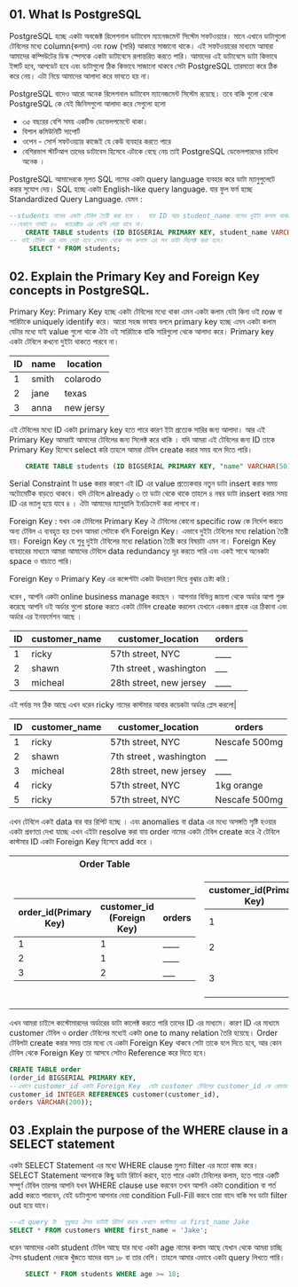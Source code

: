 ## 01. What Is PostgreSQL

PostgreSQL হচ্ছে একটা অবজেক্ট রিলেশনাল ডাটাবেস ম্যানেজমেন্ট সিস্টেম সফটওয়্যার। মানে এখানে ডাটাগুলো টেবিলের মধ্যে column(কলাম) এবং row (সারি) আকারে সাজানো থাকে। এই সফটওয়ারের মাধ্যমে আমারা আমাদের কম্পিউটের ডিস্ক স্পেসকে একটা ডাটাবেসে রূপান্তরিত করতে পারি। আমাদের এই ডাটাবেসে ডাটা কিভাবে ইন্সার্ট হবে, আপডেট হবে এবং ডাটাগুলো ঠিক কিভাবে সাজানো থাকবে সেটা PostgreSQL তারমতো করে ঠিক করে নেয়। এটা নিয়ে আমাদের আলাদা করে ভাবতে হয় না।

PostgreSQL বাদেও আরো অনেক রিলেশনাল ডাটাবেস ম্যানেজমেন্ট সিস্টেম রয়েছে। তবে বাকি গুলো থেকে PostgreSQL কে যেই জিনিসগুলো আলাদা করে সেগুলো হলো

- ৩৫ বছরের বেশি সময় একটিভ ডেভেলপমেন্টে থাকা।
- বিশাল কমিউনিটি সাপোর্ট
- ওপেন - সোর্স সফটওয়্যার কাজেই যে কেউ ব্যবহার করতে পারে
- বেশিরভাগ স্টার্টআপ তাদের ডাটাবেস হিসেবে এটাকে বেছে নেয় তাই PostgreSQL ডেভেলপারদের চাহিদা অনেক ।

PostgreSQL আমাদেরকে মূলত SQL নামের একটা query language ব্যবহার করে ডাটা ম্যানুপুলেটে করার সুযোগ দেয়। SQL হচ্ছে একটা English-like query language. যার ফুল ফর্ম হচ্ছে Standardized Query Language. যেমন :

```sql
--students নামের একটা টেবিল তৈরী করা হবে ।  যার ID আর student_name নামের দুইটা কলাম থাকবে।
--যেখানে নামটা ৫০  ক্যারেক্টার এর বেশি দেয়া যাবে না।
    CREATE TABLE students (ID BIGSERIAL PRIMARY KEY, student_name VARCHAR(50));
-- যাই টেবিল এর নাম দেয়া হবে সেখান থেকে সব কলাম এর সব ডাটা সিলেক্ট করা হবে।
     SELECT * FROM students;
```

## 02. Explain the Primary Key and Foreign Key concepts in PostgreSQL.

Primary Key: Primary Key হচ্ছে একটা টেবিলের মধ্যে থাকা এমন একটা কলাম যেটা কিনা ওই row বা সারিটাকে uniquely identify করে। আরো সহজ ভাষায় বললে primary key হচ্ছে এমন একটা কলাম যেটার মধ্যে যাই value গুলো থাকে ঐটা ওই সারিটাকে বাকি সারিগুলো থেকে আলাদা করে। Primary key একটা টেবিলে কখনো দুইটা থাকতে পারবে না।

| ID  | name  | location  |
| --- | ----- | --------- |
| 1   | smith | colarodo  |
| 2   | jane  | texas     |
| 3   | anna  | new jersy |

এই টেবিলের মধ্যে ID একটা primary key হতে পারে কারণ ইটা প্রত্যেক সারির জন্য আলাদা। আর এই Primary Key আমরাই আমাদের টেবিলের জন্য সিলেক্ট করে থাকি । যদি আমরা এই টেবিলের জন্য ID তাকে Primary Key হিসেবে select করি তাহলে আমরা টেবিল create করার সময় বলে দিতে পারি।

```sql
    CREATE TABLE students (ID BIGSERIAL PRIMARY KEY, "name" VARCHAR(50));
```

Serial Constraint টা use করার কারণে এই ID এর value প্রত্যেকবার নতুন ডাটা insert করার সময় অটোমেটিক বাড়তে থাকবে। যদি টেবিলে already ৩ তা ডাটা থেকে থাকে তাহলে ৪ নম্বর ডাটা insert করার সময় ID এর ভ্যালু হয়ে যাবে ৪ । ঐটা আমাদের ম্যানুয়ালি ইনক্রিমেন্ট করা লাগবে না।

Foreign Key : যখন এক টেবিলের Primary Key ঐ টেবিলের কোনো specific row কে নির্দেশ করতে অন্য টেবিল এ ব্যবহৃত হয় তখন আমরা সেটাকে বলি Foreign Key। এভাবে দুইটা টেবিলের মধ্যে relation তৈরী হয়। Foreign Key যে শুধু দুইটা টেবিলের মধ্যে relation তৈরী করে বিষয়টা এমন না। Foreign Key ব্যবহারের মাধ্যমে আমরা আমাদের টেবিলে data redundancy দূর করতে পারি এবং একই সাথে অনেকটা space ও বাচাতে পারি।

Foreign Key ও Primary Key এর কন্সেপ্টটা একটা উদহারণ দিয়ে বুঝার চেষ্টা করি :

ধরেন , আপনি একটা online business manage করছেন । আপনার বিভিন্ন জায়গা থেকে অর্ডার আশা শুরু করেছে আপনি ওই অর্ডার গুলো store করতে একটা টেবিল create করলেন যেখানে একজন গ্রাহক এর ঠিকানা এবং অর্ডার এর ইনফর্মেশন আছে ।

| ID  | customer_name | customer_location       | orders   |
| --- | ------------- | ----------------------- | -------- |
| 1   | ricky         | 57th street, NYC        | \_\_\_\_ |
| 2   | shawn         | 7th street , washington | \_\_\_   |
| 3   | micheal       | 28th street, new jersey | \_\_\_\_ |

এই পর্যন্ত সব ঠিক আছে এখন ধরেন ricky নামের কাস্টমার আবার কয়েকটা অর্ডার প্লেস করলো|

| ID  | customer_name | customer_location       | orders        |
| --- | ------------- | ----------------------- | ------------- |
| 1   | ricky         | 57th street, NYC        | Nescafe 500mg |
| 2   | shawn         | 7th street , washington | \_\_\_        |
| 3   | micheal       | 28th street, new jersey | \_\_\_\_      |
| 4   | ricky         | 57th street, NYC        | 1kg orange    |
| 5   | ricky         | 57th street, NYC        | Nescafe 500mg |

এখন টেবিলে একই data বার বার রিপিট হচ্ছে । এবং anomalies বা data এর মধ্যে অসঙ্গতি সৃষ্টি হওয়ার একটা প্রবণতা দেখা যাচ্ছে এখন এইটা resolve করা যায় order নামের একটা টেবিল create করে ঐ টেবিলে কাস্টমার ID একটা Foreign Key হিসেবে add করে ।

<table>
<tr><th>Order Table </th><th>Customer Table</th></tr>
<tr><td>

| order_id(Primary Key) | customer_id (Foreign Key) | orders   |
| --------------------- | ------------------------- | -------- |
| 1                     | 1                         | \_\_\_\_ |
| 2                     | 1                         | \_\_\_\_ |
| 3                     | 2                         | \_\_\_   |

</td><td>

| customer_id(Primary Key) | customer_name | location                |
| ------------------------ | ------------- | ----------------------- |
| 1                        | Rickey        | 57th street, NYC        |
| 2                        | Shawn         | 7th street, Washington  |
| 3                        | Micheal       | 28th street, New Jersey |

</td></tr> </table>
এখন আমরা চাইলে কাস্টোমারদের  অর্ডারের ডাটা কালেক্ট করতে পারি তাদের ID এর মাধ্যমে।  কারণ ID  এর মাধ্যমে customer টেবিল ও order  টেবিলের মধ্যেই একটা one to many relation তৈরি হয়েছে।
Order টেবিলটা create করার সময় তার মধ্যে যে একটা Foreign Key থাকবে সেটা তাকে বলে দিতে হবে, আর কোন টেবিল থেকে Foreign Key তা আসবে সেটাও Reference করে দিতে হবে।

```sql
CREATE TABLE order
(order_id BIGSERIAL PRIMARY KEY,
--এখানে customer_id একটা Foreign Key  যেটা customer টেবিলের customer_id কে রেফার করে
customer_id INTEGER REFERENCES customer(customer_id),
orders VARCHAR(200));
```

## 03 .Explain the purpose of the WHERE clause in a SELECT statement

একটা SELECT Statement এর মধ্যে WHERE clause মুলত filter এর মতো কাজ করে। SELECT Statement আপনাকে কিছু ডাটা রিটার্ন করবে, হতে পারে একটা টেবিলের কলাম, হতে পারে একটি সম্পূর্ণ টেবিল তারপর আপনি যখন WHERE clause use করবেন তখন আপনি একটা condition বা শর্ত add করতে পারবেন, যেই ডাটাগুলো আপনার দেয়া condition Full-Fill করবে তারা বাদে বাকি সব ডাটা filter out হয়ে যাবে।

```sql
--এই query টা  শুধুমাত্র ঐসব ডাটাই রিটার্ন করবে যেখানে কাস্টমার এর first_name Jake
SELECT * FROM customers WHERE first_name = 'Jake';
```

ধরেন আমাদের একটা student টেবিল আছে যার মধ্যে একটা age নামের কলাম আছে যেখান থেকে আমরা চাচ্ছি ঐসব student দেরকে খুঁজতে যাদের বয়স ১৮ বা তার বেশি। তাহলে আমার এভাবে একটা query লিখতে পারি।

```sql
    SELECT * FROM students WHERE age >= 18;
```
